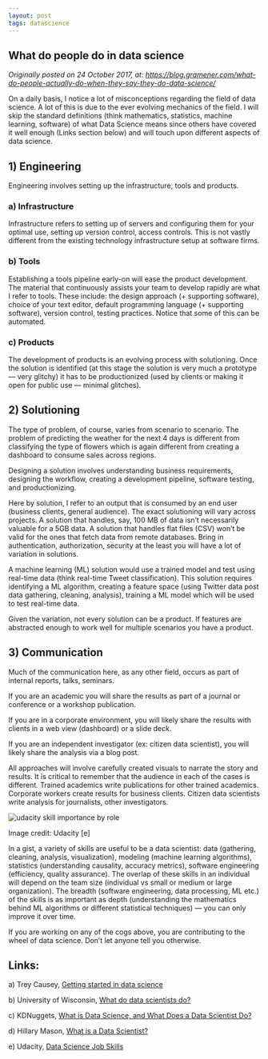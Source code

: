 ```yaml
---
layout: post
tags: datascience
---
```


What do people do in data science
----------------------------------

*Originally posted on 24 October 2017, at: https://blog.gramener.com/what-do-people-actually-do-when-they-say-they-do-data-science/*

On a daily basis, I notice a lot of misconceptions regarding the field of data science. A lot of this is due to the ever evolving mechanics of the field. I will skip the standard definitions (think mathematics, statistics, machine learning, software) of what Data Science means since others have covered it well enough (Links section below) and will touch upon different aspects of data science.

## 1) Engineering

Engineering involves setting up the infrastructure, tools and products.

### a) Infrastructure

Infrastructure refers to setting up of servers and configuring them for your optimal use, setting up version control, access controls. This is not vastly different from the existing technology infrastructure setup at software firms.

### b) Tools

Establishing a tools pipeline early-on will ease the product development. The material that continuously assists your team to develop rapidly are what I refer to tools. These include: the design approach (+ supporting software), choice of your text editor, default programming language (+ supporting software), version control, testing practices. Notice that some of this can be automated.

### c) Products

The development of products is an evolving process with solutioning. Once the solution is identified (at this stage the solution is very much a prototype — very glitchy) it has to be productionized (used by clients or making it open for public use — minimal glitches).

## 2) Solutioning

The type of problem, of course, varies from scenario to scenario. The problem of predicting the weather for the next 4 days is different from classifying the type of flowers which is again different from creating a dashboard to consume sales across regions.

Designing a solution involves understanding business requirements, designing the workflow, creating a development pipeline, software testing, and productionizing.

Here by solution, I refer to an output that is consumed by an end user (business clients, general audience). The exact solutioning will vary across projects. A solution that handles, say, 100 MB of data isn’t necessarily valuable for a 5GB data. A solution that handles flat files (CSV) won’t be valid for the ones that fetch data from remote databases. Bring in authentication, authorization, security at the least you will have a lot of variation in solutions.

A machine learning (ML) solution would use a trained model and test using real-time data (think real-time Tweet classification). This solution requires identifying a ML algorithm, creating a feature space (using Twitter data post data gathering, cleaning, analysis), training a ML model which will be used to test real-time data.

Given the variation, not every solution can be a product. If features are abstracted enough to work well for multiple scenarios you have a product.

## 3) Communication

Much of the communication here, as any other field, occurs as part of internal reports, talks, seminars.

If you are an academic you will share the results as part of a journal or conference or a workshop publication.

If you are in a corporate environment, you will likely share the results with clients in a web view (dashboard) or a slide deck.

If you are an independent investigator (ex: citizen data scientist), you will likely share the analysis via a blog post.

All approaches will involve carefully created visuals to narrate the story and results. It is critical to remember that the audience in each of the cases is different. Trained academics write publications for other trained academics. Corporate workers create results for business clients. Citizen data scientists write analysis for journalists, other investigators.

![udacity skill importance by role](https://blog.gramener.com/wp-content/uploads/2017/10/unnamed.png)

Image credit: Udacity [e]

In a gist, a variety of skills are useful to be a data scientist: data (gathering, cleaning, analysis, visualization), modeling (machine learning algorithms), statistics (understanding causality, accuracy metrics), software engineering (efficiency, quality assurance). The overlap of these skills in an individual will depend on the team size (individual vs small or medium or large organization). The breadth (software engineering, data processing, ML etc.) of the skills is as important as depth (understanding the mathematics behind ML algorithms or different statistical techniques) — you can only improve it over time.

If you are working on any of the cogs above, you are contributing to the wheel of data science. Don’t let anyone tell you otherwise.

## Links:

a) Trey Causey, [Getting started in data science](http://treycausey.com/getting_started.html)

b) University of Wisconsin, [What do data scientists do?](https://datasciencedegree.wisconsin.edu/data-science/what-do-data-scientists-do/)

c) KDNuggets, [What is Data Science, and What Does a Data Scientist Do?](https://www.kdnuggets.com/2017/03/data-science-data-scientist-do.html)

d) Hillary Mason, [What is a Data Scientist?](https://www.forbes.com/sites/danwoods/2012/03/08/hilary-mason-what-is-a-data-scientist/)

e) Udacity, [Data Science Job Skills](https://blog.udacity.com/2014/11/data-science-job-skills.html)
